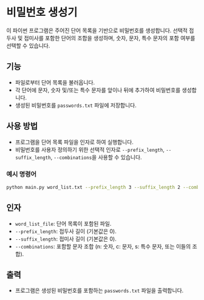 
# 비밀번호 생성기

  이 파이썬 프로그램은 주어진 단어 목록을 기반으로 비밀번호를 생성합니다. 선택적 접두사 및 접미사를 포함한 단어의 조합을 생성하며, 숫자, 문자, 특수 문자의 포함 여부를 선택할 수 있습니다.

## 기능

- 파일로부터 단어 목록을 불러옵니다.
- 각 단어에 문자, 숫자 및/또는 특수 문자를 앞이나 뒤에 추가하여 비밀번호를 생성합니다.
- 생성된 비밀번호를 `passwords.txt` 파일에 저장합니다.

## 사용 방법

- 프로그램을 단어 목록 파일을 인자로 하여 실행합니다.
- 비밀번호를 사용자 정의하기 위한 선택적 인자로 `--prefix_length`, `--suffix_length`, `--combinations`을 사용할 수 있습니다.

### 예시 명령어

```bash
python main.py word_list.txt --prefix_length 3 --suffix_length 2 --combinations ncs
```

## 인자

- `word_list_file`: 단어 목록이 포함된 파일.
- `--prefix_length`: 접두사 길이 (기본값은 0).
- `--suffix_length`: 접미사 길이 (기본값은 0).
- `--combinations`: 포함할 문자 조합 (n: 숫자, c: 문자, s: 특수 문자, 또는 이들의 조합).

## 출력

- 프로그램은 생성된 비밀번호를 포함하는 `passwords.txt` 파일을 출력합니다.
